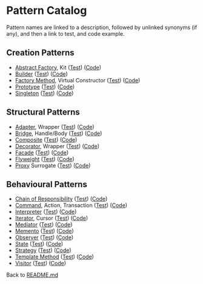 # Pattern Catalog

Pattern names are linked to a description, followed by unlinked synonyms (if
any), and then a link to test, and code example.

## Creation Patterns

* [Abstract Factory](creation/abstractFactory/AbstractFactory.md), Kit
  ([Test](../../../../../test/java/org/example/gof/creation/abstractFactory/))
  ([Code](creation/abstractFactory/))
* [Builder](creation/builder/Builder.md)
  ([Test](../../../../../test/java/org/example/gof/creation/builder/))
  ([Code](creation/builder/))
* [Factory Method](creation/factoryMethod/FactoryMethod.md), Virtual Constructor
  ([Test](../../../../../test/java/org/example/gof/creation/factoryMethod/))
  ([Code](creation/factoryMethod/))
* [Prototype](creation/prototype/Prototype.md)
  ([Test](../../../../../test/java/org/example/gof/creation/prototype/))
  ([Code](creation/prototype/))
* [Singleton](creation/singleton/Singleton.md)
  ([Test](../../../../../test/java/org/example/gof/creation/singleton/))
  ([Code](creation/singleton/))

## Structural Patterns

* [Adapter](structure/adapter/Adapter.md), Wrapper
  ([Test](../../../../../test/java/org/example/gof/structure/adapter/))
  ([Code](structure/adapter/))
* [Bridge](structure/bridge/Bridge.md), Handle/Body
  ([Test](../../../../../test/java/org/example/gof/structure/bridge/))
  ([Code](structure/bridge/))
* [Composite](structure/composite/Composite.md)
  ([Test](../../../../../test/java/org/example/gof/structure/composite/))
  ([Code](structure/composite/))
* [Decorator](structure/decorator/Decorator.md), Wrapper
  ([Test](../../../../../test/java/org/example/gof/structure/decorator/))
  ([Code](structure/decorator/))
* [Facade](structure/facade/Facade.md)
  ([Test](../../../../../test/java/org/example/gof/structure/facade/))
  ([Code](structure/facade/))
* [Flyweight](structure/flyweight/Flyweight.md)
  ([Test](../../../../../test/java/org/example/gof/structure/flyweight/))
  ([Code](structure/flyweight/))
* [Proxy](structure/proxy/Proxy.md) Surrogate
  ([Test](../../../../../test/java/org/example/gof/structure/proxy/))
  ([Code](structure/proxy/))

## Behavioural Patterns

* [Chain of Responsibility](behaviour/chain/ChainOfResponsibility.md)
  ([Test](../../../../../test/java/org/example/gof/behaviour/chain/))
  ([Code](behaviour/chain/))
* [Command](behaviour/command/Command.md), Action, Transaction 
  ([Test](../../../../../test/java/org/example/gof/behaviour/command/))
  ([Code](behaviour/command/))
* [Interpreter](behaviour/interpreter/Interpreter.md)
  ([Test](../../../../../test/java/org/example/gof/behaviour/interpreter/))
  ([Code](behaviour/interpreter/))
* [Iterator](behaviour/iterator/Iterator.md), Cursor
  ([Test](../../../../../test/java/org/example/gof/behaviour/iterator/))
  ([Code](behaviour/iterator/))
* [Mediator](behaviour/mediator/Mediator.md)
  ([Test](../../../../../test/java/org/example/gof/behaviour/mediator/))
  ([Code](behaviour/mediator/))
* [Memento](behaviour/memento/Memento.md)
  ([Test](../../../../../test/java/org/example/gof/behaviour/memento/))
  ([Code](behaviour/memento/))
* [Observer](behaviour/observer/Observer.md)
  ([Test](../../../../../test/java/org/example/gof/behaviour/observer/))
  ([Code](behaviour/observer/))
* [State](behaviour/state/State.md)
  ([Test](../../../../../test/java/org/example/gof/behaviour/state/))
  ([Code](behaviour/state/))
* [Strategy](behaviour/strategy/Strategy.md)
  ([Test](../../../../../test/java/org/example/gof/behaviour/strategy/))
  ([Code](behaviour/strategy/))
* [Template Method](behaviour/template/Template.md)
  ([Test](../../../../../test/java/org/example/gof/behaviour/template/))
  ([Code](behaviour/template/))
* [Visitor](behaviour/visitor/Visitor.md)
  ([Test](../../../../../test/java/org/example/gof/behaviour/visitor/))
  ([Code](behaviour/visitor/))

Back to [README.md](../../../../../../README.md)